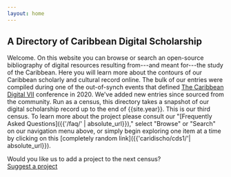 ```yaml
---
layout: home
---
```


## A Directory of Caribbean Digital Scholarship

Welcome. On this website you can browse or search an open-source bibliography of digital resources resulting from---and meant for---the study of the Caribbean. Here you will learn more about the contours of our Caribbean scholarly and cultural record online. The bulk of our entries were compiled during one of the out-of-synch events that defined [The Caribbean Digital VII](http://caribbeandigitalnyc.net/2020/directory/) conference in 2020. We've added new entries since sourced from the community. Run as a census, this directory takes a snapshot of our digital scholarship record up to the end of {{site.year}}. This is our third census. To learn more about the project please consult our "[Frequently Asked Questions]({{'/faq/' | absolute_url}})," select "Browse" or "Search" on our navigation menu above, or simply begin exploring one item at a time by clicking on this [completely random link]({{'caridischo/cds1/'| absolute_url}}).

<div class="text-center mt-5 lead">Would you like us to add a project to the next census?</div>

<div class="text-center"><a class="action-button btn" href="https://forms.gle/Y6zH1M2qHc7oLfv77" target="_blank" role="button">Suggest a project</a></div>
